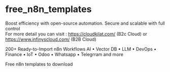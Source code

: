 # free_n8n_templates
Boost efficiency with open-source automation. Secure and scalable with full control  
For more detail you can visit : https://cloudkilat.com/  (B2c Cloud) or https://www.infinyscloud.com/  (B2B Cloud)
 

200+ Ready-to-Import n8n Workflows
AI • Vector DB • LLM • DevOps • Finance • IoT • Odoo • Whatsapp • Telegrram  and more

Free n8n templates to download
